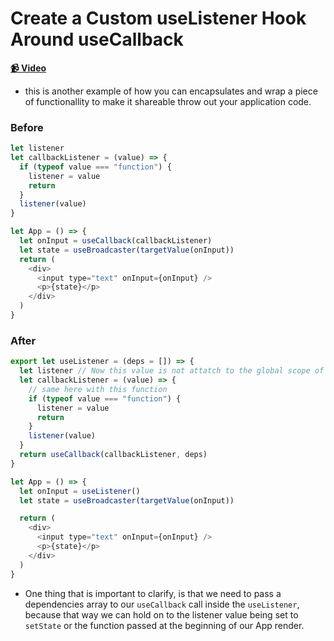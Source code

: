 # Create a Custom useListener Hook Around useCallback

**[📹 Video](https://egghead.io/lessons/egghead-create-a-custom-uselistener-hook-around-usecallback)**

- this is another example of how you can encapsulates and wrap a piece of functionallity to make it shareable throw out your application code.

### Before

```js
let listener
let callbackListener = (value) => {
  if (typeof value === "function") {
    listener = value
    return
  }
  listener(value)
}

let App = () => {
  let onInput = useCallback(callbackListener)
  let state = useBroadcaster(targetValue(onInput))
  return (
    <div>
      <input type="text" onInput={onInput} />
      <p>{state}</p>
    </div>
  )
}
```

### After

```js
export let useListener = (deps = []) => {
  let listener // Now this value is not attatch to the global scope of your module, but to this hook!
  let callbackListener = (value) => {
    // same here with this function
    if (typeof value === "function") {
      listener = value
      return
    }
    listener(value)
  }
  return useCallback(callbackListener, deps)
}

let App = () => {
  let onInput = useListener()
  let state = useBroadcaster(targetValue(onInput))

  return (
    <div>
      <input type="text" onInput={onInput} />
      <p>{state}</p>
    </div>
  )
}
```

- One thing that is important to clarify, is that we need to pass a dependencies array to our `useCallback` call inside the `useListener`, because that way we can hold on to the listener value being set to `setState` or the function passed at the beginning of our App render.
